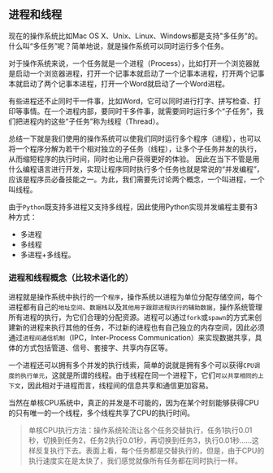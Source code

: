 进程和线程
-

现在的操作系统比如Mac OS X、Unix、Linux、Windows都是支持"多任务"的。 
什么叫“多任务”呢？简单地说，就是操作系统可以同时运行多个任务。

对于操作系统来说，一个任务就是一个进程（Process），比如打开一个浏览器就是启动一个浏览器进程，打开一个记事本就启动了一个记事本进程，打开两个记事本就启动了两个记事本进程，打开一个Word就启动了一个Word进程。

有些进程还不止同时干一件事，比如Word，它可以同时进行打字、拼写检查、打印等事情。在一个进程内部，要同时干多件事，就需要同时运行多个“子任务”，我们把进程内的这些“子任务”称为线程（Thread）。

总结一下就是我们使用的操作系统可以使我们同时运行多个程序（进程），也可以将一个程序分解为若干个相对独立的子任务（线程），让多个子任务并发的执行，从而缩短程序的执行时间，同时也让用户获得更好的体验。
因此在当下不管是用什么编程语言进行开发，实现让程序同时执行多个任务也就是常说的“并发编程”，应该是程序员必备技能之一。为此，我们需要先讨论两个概念，一个叫进程，一个叫线程。


由于`Python`既支持多进程又支持多线程，因此使用Python实现并发编程主要有3种方式：
- 多进程
- 多线程
- 多进程+多线程。

### 进程和线程概念（比较术语化的）
进程就是操作系统中执行的一个`程序`，操作系统以进程为单位分配存储空间，每个进程都有自己的`地址空间`、`数据栈`以及`其他用于跟踪进程执行的辅助数据`，操作系统管理所有进程的执行，为它们合理的分配资源。进程可以通过`fork`或`spawn`的方式来创建新的进程来执行其他的任务，不过新的进程也有自己独立的内存空间，因此必须通过`进程间通信机制`（IPC，Inter-Process Communication）来实现数据共享，具体的方式包括管道、信号、套接字、共享内存区等。

一个进程还可以拥有多个并发的执行线索，简单的说就是拥有多个可以获得`CPU调度的执行单元`，这就是所谓的线程。由于线程在同一个进程下，它们`可以共享相同的上下文`，因此相对于进程而言，线程间的信息共享和通信更加容易。 

当然在单核CPU系统中，真正的并发是不可能的，因为在某个时刻能够获得CPU的只有唯一的一个线程，多个线程共享了CPU的执行时间。
> 单核CPU执行方法：操作系统轮流让各个任务交替执行，任务1执行0.01秒，切换到任务2，任务2执行0.01秒，再切换到任务3，执行0.01秒……这样反复执行下去。表面上看，每个任务都是交替执行的，但是，由于CPU的执行速度实在是太快了，我们感觉就像所有任务都在同时执行一样。
